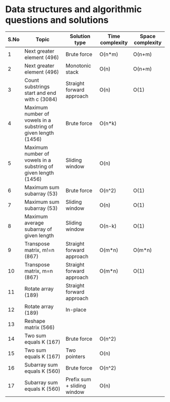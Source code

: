 # Data structures and algorithmic questions and solutions


|**S.No**| **Topic**                                    | **Solution type**                | **Time complexity** | **Space complexity** |
|--------|----------------------------------------------|----------------------------------|---------------------|----------------------|
|1       | Next greater element (496)                   | Brute force                      | O(n*m)              | O(n+m)               |
|2       | Next greater element (496)                   | Monotonic stack                  | O(n)                | O(n+m)               |  
|3       | Count substrings start and end with c (3084) | Straight forward approach        | O(n)                | O(1)                 |
|4       | Maximum number of vowels in a substring of given length (1456)| Brute force     | O(n*k)              |                      |
|5       | Maximum number of vowels in a substring of given length (1456)| Sliding window  | O(n)                |                      |
|6       | Maximum sum subarray (53)                    | Brute force                      | O(n^2)              | O(1)                 |
|7       | Maximum sum subarray (53)                    | Sliding window                   | O(n)                | O(1)                 |
|8       | Maximum average subarray of given length     | Sliding window                   | O(n-k)              | O(1)                 | 
|9       | Transpose matrix, m!=n (867)                 | Straight forward approach        | O(m*n)              | O(m*n)               |
|10      | Transpose matrix, m=n (867)                  | Straight forward approach        | O(m*n)              | O(1)                 |
|11      | Rotate array (189)                           | Straight forward approach        |                     |                      | 
|12      | Rotate array (189)                           | In-place                         |                     |                      |
|13      | Reshape matrix (566)                         |                                  |                     |                      | 
|14      | Two sum equals K (167)                       | Brute force                      | O(n^2)              |                      | 
|15      | Two sum equals K (167)                       | Two pointers                     | O(n)                |                      |
|16      | Subarray sum equals K (560)                  | Brute force                      | O(n^2)              |                      |
|17      | Subarray sum equals K (560)                  | Prefix sum + sliding window      | O(n)                |                      |
